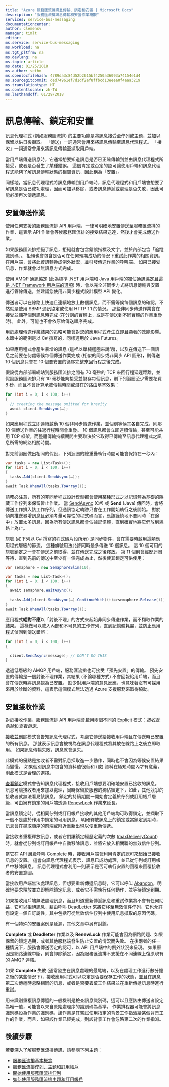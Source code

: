 ```yaml
---
title: "Azure 服務匯流排訊息傳輸、鎖定和安置 | Microsoft Docs"
description: "服務匯流排訊息傳輸和安置作業概觀"
services: service-bus-messaging
documentationcenter: 
author: clemensv
manager: timlt
editor: 
ms.service: service-bus-messaging
ms.workload: na
ms.tgt_pltfrm: na
ms.devlang: na
ms.topic: article
ms.date: 01/25/2018
ms.author: sethm
ms.openlocfilehash: 4789da3c84d52b2615bf4250a36093a74154e1d4
ms.sourcegitcommit: ded74961ef7d1df2ef8ffbcd13eeea0f4aaa3219
ms.translationtype: HT
ms.contentlocale: zh-TW
ms.lasthandoff: 01/29/2018
---
```

# <a name="message-transfers-locks-and-settlement"></a>訊息傳輸、鎖定和安置

訊息代理程式 (例如服務匯流排) 的主要功能是將訊息接受至佇列或主題，並加以保留以供日後擷取。 「傳送」一詞通常會用來將訊息傳輸至訊息代理程式。 「接收」一詞通常會用來將訊息傳輸至擷取用戶端。

當用戶端傳送訊息時，它通常想要知道訊息是否已正確傳輸到並由訊息代理程式所接受，或者是否發生了某種錯誤。 這個肯定或否定的認可讓使用戶端和訊息代理程式能夠了解訊息傳輸狀態的相關資訊，因此稱為「安置」。

同樣地，當訊息代理程式將訊息傳輸到用戶端時，訊息代理程式和用戶端會想要了解訊息是否已成功處理，因而可加以移除，或者訊息傳遞或處理是否失敗，因此可能必須再次傳遞訊息。

## <a name="settling-send-operations"></a>安置傳送作業

使用任何支援的服務匯流排 API 用戶端，一律可明確地安置傳送至服務匯流排的作業，這表示 API 作業會等候服務匯流排的接受結果送達，然後才會完成傳送作業。

如果服務匯流排拒絕了訊息，拒絕就會包含錯誤指標及文字，並於內部包含「追蹤識別碼」。 拒絕也會包含是否可在任何預期成功的情況下重試此作業的相關資訊。 在用戶端，會將此資訊轉換成例外狀況，並引發傳送作業的呼叫端。 如果已接受訊息，作業就會以無訊息方式完成。

使用 AMQP 通訊協定 (此為標準 .NET 用戶端和 Java 用戶端的獨佔通訊協定且[這是 .NET Framework 用戶端的選項](service-bus-amqp-dotnet.md)) 時，會以完全非同步方式將訊息傳輸與安置進行管線傳送，並建議您使用非同步程式設計模型 API 變化。

傳送者可以在線路上快速且連續地放上數個訊息，而不需等候每個訊息的確認，不然就是使用 SBMP 通訊協定或使用 HTTP 1.1 的情況。 那些非同步傳送作業會在接受並儲存個別訊息時完成 (在分割的實體上，或是在傳送到不同實體的作業重疊時)。 此外，可能也不會依原始傳送順序完成。

用於處理傳送作業結果的策略可能會對您的應用程式產生立即且顯著的效能影響。 本節中的範例是以 C# 撰寫的，同樣適用於 Java Futures。

如果應用程式會產生暴增的訊息 (這裡以單純迴圈來說明)，以及在傳送下一個訊息之前要在何處等候每個傳送作業完成 (相似的同步或非同步 API 圖形)，則傳送 10 個訊息只會在 10 個要安置的循序完整來回行程之後完成。

假設從內部部署網站到服務匯流排之間有 70 毫秒的 TCP 來回行程延遲距離，並假設服務匯流排只有 10 毫秒能夠接受並儲存每個訊息，則下列迴圈至少需要花費 8 秒，而且不會計算承載傳輸時間或潛在的路由壅塞效果：

```csharp
for (int i = 0; i < 100; i++)
{
  // creating the message omitted for brevity
  await client.SendAsync(…);
}
```

如果應用程式立即連續啟動 10 個非同步傳送作業，並個別等候其各自完成，則那 10 個傳送作業的往返行程時間會重疊。 10 個訊息都會立即連續傳輸，甚至可能共用 TCP 框架，而整體傳輸持續期間主要取決於它取得已傳輸至訊息代理程式之訊息所需的網路相關時間。

對先前迴圈做出相同的假設，下列迴圈的總重疊執行時間可能會保持在一秒內：

```csharp
var tasks = new List<Task>();
for (int i = 0; i < 100; i++)
{
  tasks.Add(client.SendAsync(…));
}
await Task.WhenAll(tasks.ToArray());
```

請務必注意，所有的非同步程式設計模型都會使用某種形式之以記憶體為基礎的隱藏工作佇列來保留暫止作業。 當 [SendAsync](/dotnet/api/microsoft.azure.servicebus.queueclient.sendasync#Microsoft_Azure_ServiceBus_QueueClient_SendAsync_Microsoft_Azure_ServiceBus_Message_) (C#) 或 **Send** (Java) 傳回時，會將傳送工作排入該工作佇列，但通訊協定軌跡只會在工作開始執行之後開始。 對於傾向推送暴增訊息且必須考量可靠性的程式碼而言，應該謹慎地不要同時「在途中」放置太多訊息，因為所有傳送訊息都會佔據記憶體，直到確實地將它們放到線路上為止。

旗號 (如下列以 C# 撰寫的程式碼片段所示) 是同步物件，會在需要時啟用這類應用程式層級的節流。 這種旗號用法允許同時最多傳送 10 個訊息。 這 10 個可用的旗號鎖定之一會在傳送之前取得，並在傳送完成之後釋放。 第 11 個則會經歷迴圈等待，直到先前的傳送中至少有一個完成為止，然後使其鎖定可供使用：

```csharp
var semaphore = new SemaphoreSlim(10);

var tasks = new List<Task>();
for (int i = 0; i < 100; i++)
{
  await semaphore.WaitAsync();

  tasks.Add(client.SendAsync(…).ContinueWith((t)=>semaphore.Release()));
}
await Task.WhenAll(tasks.ToArray());
```

應用程式**絕對不應**以「射後不理」的方式來起始非同步傳送作業，而不擷取作業的結果。 這樣做可以載入內部和不可見的工作佇列，直到記憶體耗盡，並防止應用程式偵測到傳送錯誤：

```csharp
for (int i = 0; i < 100; i++)
{

  client.SendAsync(message); // DON’T DO THIS
}
```

透過低層級的 AMQP 用戶端，服務匯流排也可接受「預先安置」的傳輸。 預先安置的傳輸是一個射後不理作業，其結果 (不論哪種方式) 不會回報給用戶端，而且會在傳送時將訊息視為已安置。 缺少對用戶端的意見反應，也意味著沒有可採用來用於診斷的資料，這表示這個模式無法透過 Azure 支援服務來取得協助。

## <a name="settling-receive-operations"></a>安置接收作業

對於接收作業，服務匯流排 API 用戶端會啟用兩個不同的 Explicit 模式：*接收並刪除*和*查看鎖定*。

[接收並刪除](/dotnet/api/microsoft.servicebus.messaging.receivemode)模式會告知訊息代理程式，考慮它傳送給接收用戶端且在傳送時已安置的所有訊息。 那就表示訊息會被視為在訊息代理程式將其放在線路上之後立即取用。 如果訊息傳輸失敗，訊息就會遺失。

此模式的優點是接收者不需對訊息採取進一步動作，同時也不會因為等候安置結果而變慢。 如果個別訊息中包含的資料值很低和 (或) 資料在極短時間內才有意義，則此模式是合理的選擇。

[查看鎖定](/dotnet/api/microsoft.servicebus.messaging.receivemode)模式會告知訊息代理程式，接收用戶端想要明確地安置已接收的訊息。 訊息可讓接收者用來加以處理，同時保留於服務的獨佔鎖定下，如此，其他競爭的接收者就無法看見該訊息。 鎖定的持續期間一開始會定義於佇列或訂用帳戶層級，可由擁有鎖定的用戶端透過 [RenewLock](/dotnet/api/microsoft.azure.servicebus.core.messagereceiver.renewlockasync#Microsoft_Azure_ServiceBus_Core_MessageReceiver_RenewLockAsync_System_String_) 作業來延長。

當訊息鎖定時，從相同佇列或訂用帳戶接收的其他用戶端均可取得鎖定，並擷取下一個不是處於作用中鎖定的可用訊息。 明確釋放訊息上的鎖定或當鎖定到期時，訊息會在擷取順序的前端或附近重新出現以便重新傳遞。

當接收者重複釋放訊息，或者它們讓鎖定經歷定義的次數 ([maxDeliveryCount](/dotnet/api/microsoft.servicebus.messaging.queuedescription.maxdeliverycount#Microsoft_ServiceBus_Messaging_QueueDescription_MaxDeliveryCount)) 時，就會從佇列或訂用帳戶中自動移除訊息，並將它放入相關聯的無效信件佇列。

當它在 API 層級呼叫 [Complete](/dotnet/api/microsoft.servicebus.messaging.queueclient.complete#Microsoft_ServiceBus_Messaging_QueueClient_Complete_System_Guid_) 時，接收用戶端會利用肯定的認可來起始已接收訊息的安置。 這會向訊息代理程式表示，訊息已成功處理，並已從佇列或訂用帳戶中移除訊息。 訊息代理程式會利用一則表示是否可執行安置的回覆來回覆接收者的安置意圖。

當接收用戶端無法處理訊息，但想要重新傳遞訊息時，它可以呼叫 [Abandon](/dotnet/api/microsoft.servicebus.messaging.queueclient.abandon)，明確地要求釋放並立即解除鎖定訊息，或者它不需執行任何動作，並等待鎖定到期。

如果接收用戶端無法處理訊息，而且知道重新傳遞訊息和重試作業將不會有任何助益，它可以拒絕訊息，藉由呼叫 [DeadLetter](/dotnet/api/microsoft.servicebus.messaging.queueclient.deadletter) 來將它移至無效信件佇列，它也允許您設定一個自訂屬性，其中包括可從無效信件佇列中使用訊息擷取的原因代碼。

有一個特殊的安置案例是延遲，其他文章中另有討論。

**Complete** 或 **Deadletter** 作業以及 **RenewLock** 作業可能會因為網路問題、如果保留的鎖定過期，或者其他服務端發生防止安置的情況而失敗。 在後兩者的任一種情況下，服務會傳送否定的認可，以 API 用戶端中的例外狀況來呈現。 如果原因是網路連線中斷，則會卸除鎖定，因為服務匯流排不支援在不同連線上復原現有的 AMQP 連結。

如果 **Complete** 失敗 (通常發生在訊息處理的最尾端，以及在處理工作進行數分鐘之後的某些情況下)，接收應用程式可以決定是否要保存工作的狀態，並且在訊息第二次傳遞時忽略相同的訊息，或者是否要丟棄工作結果並在重新傳遞訊息時進行重試。

用來識別重複訊息傳遞的一般機制是檢查訊息識別碼，這可以且應該由傳送者設定為唯一值，可能會以來自原始處理序的識別碼為基準。 作業排程器可能會將訊息識別碼設為作業的識別碼，該作業是其嘗試使用指定的背景工作指派給某個背景工作的作業，而且，如果該作業已經完成，則該背景工作會忽略第二次的作業指派。

## <a name="next-steps"></a>後續步驟

若要深入了解服務匯流排傳訊，請參閱下列主題：

* [服務匯流排基本概念](service-bus-fundamentals-hybrid-solutions.md)
* [服務匯流排佇列、主題和訂用帳戶](service-bus-queues-topics-subscriptions.md)
* [開始使用服務匯流排佇列](service-bus-dotnet-get-started-with-queues.md)
* [如何使用服務匯流排主題和訂用帳戶](service-bus-dotnet-how-to-use-topics-subscriptions.md)
